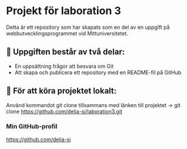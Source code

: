 # Projekt för laboration 3
Detta är ett repository som har skapats som en del av en uppgift på webbutvecklingsprogrammet vid Mittuniversitetet.

## :pencil: Uppgiften består av två delar:
- En uppsättning frågor att besvara om Git
- Att skapa och publicera ett repository med en README-fil på GitHub

## :rocket: För att köra projektet lokalt:
Använd kommandot git clone tillsammans med länken till projektet -> git clone https://github.com/delia-sj/laboration3.git

### Min GitHub-profil
https://github.com/delia-sj
